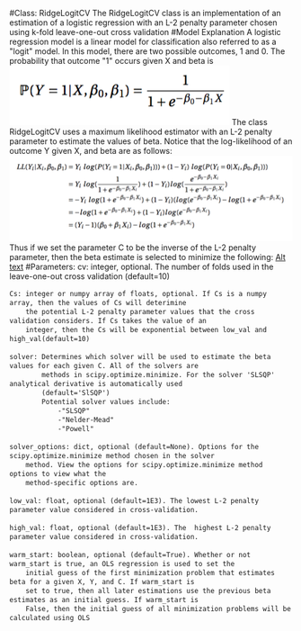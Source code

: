 #Class: RidgeLogitCV
The RidgeLogitCV class is an implementation of an estimation of a logistic regression with an L-2 penalty parameter chosen using k-fold leave-one-out cross validation
#Model Explanation
A logistic regression model is a linear model for classification also referred to as a "logit" model. In this model, there are two possible outcomes, 1 and 0. The probability that outcome "1" occurs given X and beta is ![Alt text](Logit_Generating.png?raw=true "Logit Model")
The class RidgeLogitCV uses a maximum likelihood estimator with an L-2 penalty parameter to estimate the values of beta. Notice that the log-likelihood of an outcome Y given X, and beta are as follows:
![Alt text](Logit_LL_Deriv.png?raw=true "LLV")
Thus if we set the parameter C to be the inverse of the L-2 penalty parameter, then the beta estimate is selected to minimize the following:
[Alt text](RidgeLogitMinimize.png?raw=true "RidgeLogit Minimization")
#Parameters:
	cv: integer, optional. The number of folds used in the leave-one-out cross validation (default=10)
	
	Cs: integer or numpy array of floats, optional. If Cs is a numpy array, then the values of Cs will deterimine
		the potential L-2 penalty parameter values that the cross validation considers. If Cs takes the value of an
		integer, then the Cs will be exponential between low_val and high_val(default=10)
		
	solver: Determines which solver will be used to estimate the beta values for each given C. All of the solvers are
			methods in scipy.optimize.minimize. For the solver 'SLSQP' analytical derivative is automatically used 
			(default='SlSQP')
			Potential solver values include:
				-"SLSQP"
				-"Nelder-Mead"
				-"Powell"

	solver_options: dict, optional (default=None). Options for the scipy.optimize.minimize method chosen in the solver
		method. View the options for scipy.optimize.minimize method options to view what the 
		method-specific options are.
	
	low_val: float, optional (default=1E3). The lowest L-2 penalty parameter value considered in cross-validation.
	
	high_val: float, optional (default=1E3). The  highest L-2 penalty parameter value considered in cross-validation.
	
	warm_start: boolean, optional (default=True). Whether or not warm_start is true, an OLS regression is used to set the
		initial guess of the first minimization problem that estimates beta for a given X, Y, and C. If warm_start is
		set to true, then all later estimations use the previous beta estimates as an initial guess. If warm_start is
		False, then the initial guess of all minimization problems will be calculated using OLS



